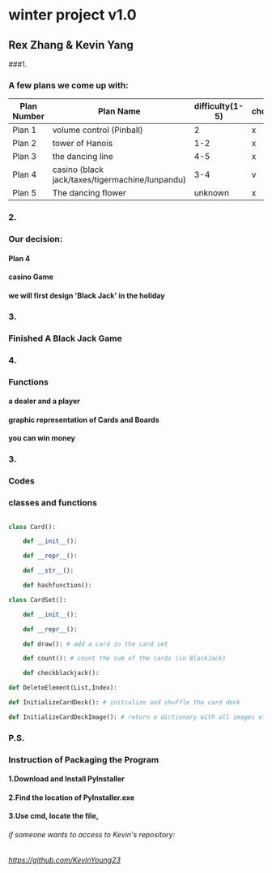 # winter project v1.0
## Rex Zhang & Kevin Yang
###1.
### A few plans we come up with:

Plan Number | Plan Name | difficulty(1-5) | choices
--- | --- | --- | ---
Plan 1 | volume control (Pinball) | 2 | x
Plan 2 | tower of Hanois | 1-2 | x
Plan 3 | the dancing line | 4-5 | x
Plan 4 | casino (black jack/taxes/tigermachine/lunpandu) | 3-4 | v
Plan 5 | The dancing flower | unknown | x

### 2.
### Our decision:
#### Plan 4
#### casino Game
#### we will first design 'Black Jack' in the holiday

### 3.
### Finished A Black Jack Game

### 4.
### Functions
#### a dealer and a player
#### graphic representation of Cards and Boards
#### you can win money

### 3.
### Codes
### classes and functions
```python

class Card():

    def __init__():

    def __repr__():

    def __str__():

    def hashfunction():

class CardSet():

    def __init__():

    def __repr__():

    def draw(): # add a card in the card set

    def count(): # count the sum of the cards (in BlackJack)

    def checkblackjack():

def DeleteElement(List,Index):

def InitializeCardDeck(): # initialize and shuffle the card deck

def InitializeCardDeckImage(): # return a dictionary with all images of cards

```

### P.S.
### Instruction of Packaging the Program
#### 1.Download and Install PyInstaller
#### 2.Find the location of PyInstaller.exe
#### 3.Use cmd, locate the file, 


###### if someone wants to access to Kevin's repository:
###### https://github.com/KevinYoung23
